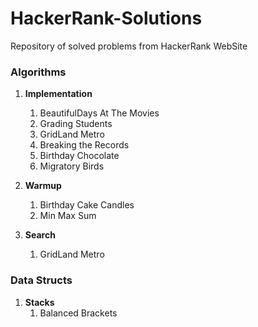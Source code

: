 # HackerRank-Solutions
Repository of solved problems from HackerRank WebSite

### Algorithms ###
1. **Implementation**
	1. BeautifulDays At The Movies
	2. Grading Students
	3. GridLand Metro
	4. Breaking the Records
	5. Birthday Chocolate
	6. Migratory Birds
    
2. **Warmup**
	1. Birthday Cake Candles
	2. Min Max Sum
	
3. **Search**
	1. GridLand Metro
	

### Data Structs ###
1. **Stacks**
    1. Balanced Brackets

